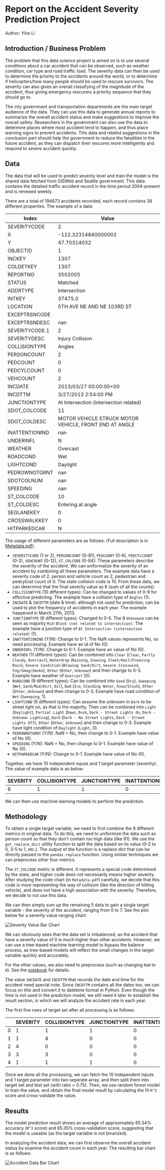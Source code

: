 # Report on the Accident Severity Prediction Project
Author: Yihe Li

## Introduction / Business Problem
The problem that this data science project is aimed on is to use several conditions about a car accident that can be observed, such as 
weather condition, car type and road traffic load. The severity data can then be used to determine the priority to the accidents around the world, 
or to determine if helicopters/how many people should be used to rescure survivors. The severity can also gives an overall classifying of the magnitude 
of the accident, thus giving emergency rescurers a priority sequence that they should go to.

The city government and transportation departments are the main target audience of the data. They can use this data to 
generate annual reports to summarize the overall accident status and make suggestions to improve the overall safety. Researchers 
in the government can also use the data to determine places where most accident tend to happen, and thus place warning signs to prevent accidents.
This data and related suggestions in the conclusion part should help the government to reduce the fatailities in the future accident, 
as they can dispatch their rescures more intelligently and respond to severe accident quickly.

## Data
The data that will be used to predict severity level and train the model is the shared data fetched from GISWeb and Seattle government. 
This data contains the detailed traffic accident record in the time period 2004-present and is renewed weekly.

There are a total of 194673 accidents recorded, each record contains 38 different properties. The example of a data:

| Index          | Value                                                  |
|----------------|--------------------------------------------------------|
| SEVERITYCODE   | 2                                                      |
| X              | -122.32314840000002                                    |
| Y              | 47.70314032                                            |
| OBJECTID       | 1                                                      |
| INCKEY         | 1307                                                   |
| COLDETKEY      | 1307                                                   |
| REPORTNO       | 3502005                                                |
| STATUS         | Matched                                                |
| ADDRTYPE       | Intersection                                           |
| INTKEY         | 37475.0                                                |
| LOCATION       | 5TH AVE NE AND NE 103RD ST                             |
| EXCEPTRSNCODE  |                                                        |
| EXCEPTRSNDESC  | nan                                                    |
| SEVERITYCODE.1 | 2                                                      |
| SEVERITYDESC   | Injury Collision                                       |
| COLLISIONTYPE  | Angles                                                 |
| PERSONCOUNT    | 2                                                      |
| PEDCOUNT       | 0                                                      |
| PEDCYLCOUNT    | 0                                                      |
| VEHCOUNT       | 2                                                      |
| INCDATE        | 2013/03/27 00:00:00+00                                 |
| INCDTTM        | 3/27/2013 2:54:00 PM                                   |
| JUNCTIONTYPE   | At Intersection (intersection related)                 |
| SDOT_COLCODE   | 11                                                     |
| SDOT_COLDESC   | MOTOR VEHICLE STRUCK MOTOR VEHICLE, FRONT END AT ANGLE |
| INATTENTIONIND | nan                                                    |
| UNDERINFL      | N                                                      |
| WEATHER        | Overcast                                               |
| ROADCOND       | Wet                                                    |
| LIGHTCOND      | Daylight                                               |
| PEDROWNOTGRNT  | nan                                                    |
| SDOTCOLNUM     | nan                                                    |
| SPEEDING       | nan                                                    |
| ST_COLCODE     | 10                                                     |
| ST_COLDESC     | Entering at angle                                      |
| SEGLANEKEY     | 0                                                      |
| CROSSWALKKEY   | 0                                                      |
| HITPARKEDCAR   | N                                                      |

The usage of different parameters are as follows:
(Full description is in [Metadata.pdf](https://github.com/Mick235711/Coursera_Capstone/blob/main/Metadata.pdf)).
- `SEVERITYCODE` (1 or 2), `PERSONCOUNT` (0-81), `PEDCOUNT` (0-6), `PEDCYLCOUNT` (0-2), `VEHCOUNT` (0-12), `ST_COLCODE` (0-84): 
  These parameters describe the severity of the accident. We can uniformalize the severity of an accident by combining all these parameters. 
  The example data have a severity code of 2, person and vehicle count as 2, pedestrian and pedcylcist count of 0. The state collision code is 10.
  From these data, we can determine that the final severity value as 6 (sum of all the counts).
- `COLLISIONTYPE` (10 different types): Can be changed to values of 0-9 for effective predicting. The example have a collision type of `Angles` (1).
- `INCDATE` & `INCDTTM` (date & time): although not used for prediction, can be used to plot the frequency of accidents in each year. The example happened in March 27th, 2013.
- `JUNCTIONTYPE` (6 different types): Changed to 0-5. The 9 `Unknown`s can be seen as majority `Mid-Block (not related to intersection)`.
  The example have a junction type of `At Intersection (intersection related)` (1).
- `INATTENTIONIND` (Y/N): Change to 0-1. The NaN values represents No, so need processing. Example have an id of No (0).
- `UNDERINFL` (Y/N): Change to 0-1. Example have an value of No (0).
- `WEATHER` (11 different types): Can be combined into 
  `Clear` (`Clear`, `Partly Cloudy`, `Overcast`), 
  `Waterdrop` (`Raining`, `Snowing`, `Sleet/Hail/Freezing Rain`), 
  `Severe Condition` (`Blowing Sand/Dirt`, `Severe Crosswind`, `Fog/Smog/Smoke`),
  `Other` (`Other`, `Unknown`) and then change to 0-3. Example have weather of `Overcast` (0).
- `ROADCOND` (9 different types): Can be combined into 
  `Good` (`Dry`), 
  `Sweeping` (`Wet`, `Sand/Mud/Dirt`, `Oil`), 
  `Bad` (`Ice`, `Standing Water`, `Snow/Slush`), 
  `Other` (`Other`, `Unknown`) and then change to 0-3. Example have road condition of `Wet` (`Sweeping`, 1).
- `LIGHTCOND` (9 different types): Can assume the unknown in `Dark` to be street light on, as that is the majority. Then can be combined into 
  `Light` (`Daylight`), 
  `Partial Light` (`Dawn`, `Dusk`, `Dark - Street Lights On`, `Dark - Unknown Lighting`),
  `Dark` (`Dark - No Street Lights`, `Dark - Street Lights Off`),
  `Other` (`Other`, `Unknown`) and then change to 0-3. Example have light condition of `Daylight` (`Light`, 0).
- `PEDROWNOTGRNT` (Y/N): NaN = No, then change to 0-1. Example have value of No (0).
- `SPEEDING` (Y/N): NaN = No, then change to 0-1. Example have value of No (0).
- `HITPARKEDCAR` (Y/N): Change to 0-1. Example have value of No (0).

Together, we have 10 independent inputs and 1 target parameter (severity). The value of example data is as below:

|   SEVERITY |   COLLISIONTYPE |   JUNCTIONTYPE |   INATTENTIONIND |   UNDERINFL |   WEATHER |   ROADCOND |   LIGHTCOND |   PEDROWNOTGRANT |   SPEEDING |   HITPARKEDCAR |
|------------|-----------------|----------------|------------------|-------------|-----------|------------|-------------|------------------|------------|----------------|
|          6 |               1 |              1 |                0 |           0 |         0 |          1 |           0 |                0 |          0 |              0 |

We can then use machine learning models to perform the prediction.

## Methodology
To obtain a single target variable, we need to first combine the 6 different metrics in original data. To do this, we need to uniformize the data such as person count 
so that they don't contain too high data (like 81). We use the `get_replace_dict` utility function to split the data based on its value (0-2 to 0, 3-5 to 1, etc.). 
The output of the function is a replace dict that can be directly passed to the `pandas.replace` function. Using similar techniques we can preprocess other four metrics.

The `ST_COLCODE` metric is different. It represents a special code determined by the state, and higher code does not necessarily means higher severity. After studying the code 
chart (in `Metadata.pdf`) carefully, we decide that this code is more representing the way of collision (like the direction of hitting vehicle), and does not have a high association 
with the severity. Therefore, we decide to not use this data.

We can then simply sum up the remaining 5 data to gain a single target variable - the severity of the accident, ranging from 0 to 7. See the plot below for a severity value ranging chart:

![Severity Value Bar Chart](https://github.com/Mick235711/Coursera_Capstone/blob/main/images/severity_array_value.png)

We can obviously sees that the data set is imbalanced, as the accident that have a severity value of 0 is much higher than other accidents. However, we can use 
a tree-based machine learning model to bypass the balance process, as tree-based models will reflect the small changes in the target variable quickly and accurately. 

For the other values, we also need to preprocess (such as changing `NaN` to `0`). See the [notebook](https://github.com/Mick235711/Coursera_Capstone/blob/main/report.ipynb) for details.

The value `INCDATE` and `INCDTTM` that records the date and time for the accident need special note. Since `INCDTTM` contains all the dates too, we can focus on this and 
convert it to datetime format in Python. Even though the time is not used in the prediction model, we still need it later to establish the result section, in which we will analyze 
the accident rate in each year.

The first five rows of target set after all processing is as follows:

|    |   SEVERITY |   COLLISIONTYPE |   JUNCTIONTYPE |   INATTENTIONIND |   UNDERINFL |   WEATHER |   ROADCOND |   LIGHTCOND |   PEDROWNOTGRNT |   SPEEDING |   HITPARKEDCAR |
|----|------------|-----------------|----------------|------------------|-------------|-----------|------------|-------------|-----------------|------------|----------------|
|  0 |          1 |               1 |              1 |                0 |           0 |         0 |          1 |           0 |               0 |          0 |              0 |
|  1 |          1 |               4 |              0 |                0 |           0 |         1 |          1 |           1 |               0 |          0 |              0 |
|  2 |          4 |               0 |              0 |                0 |           0 |         0 |          0 |           0 |               0 |          0 |              0 |
|  3 |          3 |               3 |              0 |                0 |           0 |         0 |          0 |           0 |               0 |          0 |              0 |
|  4 |          1 |               1 |              1 |                0 |           0 |         1 |          1 |           0 |               0 |          0 |              0 |

Once we done all the processing, we can fetch the 10 independent inputs and 1 target parameter into two seperate array, and then split them into target set and test set (with ratio = 0.75). 
Then, we use random forest model to train the value, and obtain the final model result by calculating the fit `R^2` score and cross-validate the value.

## Results
The model prediction result shows an average of approximately 65.34% accuracy (`R^2` score) and 65.35% cross-validation score, suggesting that the model is useable (as the target variable is not binarized).

In analyzing the accident data, we can first observe the overall accident status by examine the accident count in each year. The resulting bar chart is as follows:

![Accident Data Bar Chart](https://github.com/Mick235711/Coursera_Capstone/blob/main/images/accident_years.png)

